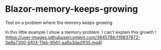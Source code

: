 # Blazor-memory-keeps-growing
Test on a problem where the memory keeps growing

In this little example I show a memory problem. I can't explain this growth 
!(https://user-images.githubusercontent.com/3845786/119837872-3e8a7300-bf03-11eb-9561-aa6a3dad1f35.mp4)
